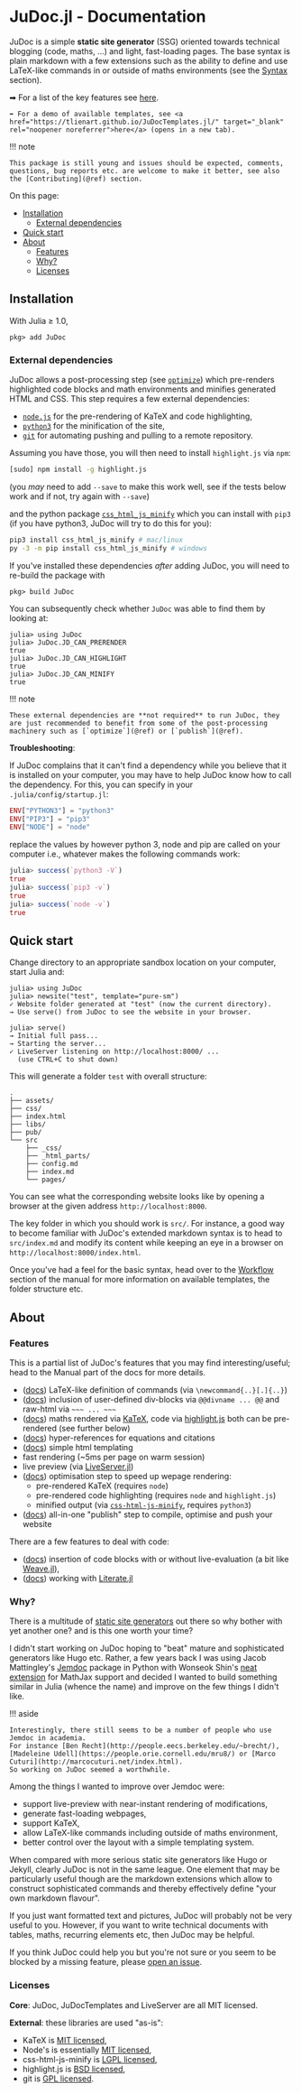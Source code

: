 # JuDoc.jl - Documentation

JuDoc is a simple **static site generator** (SSG) oriented towards technical blogging (code, maths, ...) and light, fast-loading pages.
The base syntax is plain markdown with a few extensions such as the ability to define and use LaTeX-like commands in or outside of maths environments (see the [Syntax](@ref) section).

➡ For a list of the key features see [here](#About-1).

```@raw html
➡ For a demo of available templates, see <a href="https://tlienart.github.io/JuDocTemplates.jl/" target="_blank" rel="noopener noreferrer">here</a> (opens in a new tab).
```


!!! note

    This package is still young and issues should be expected, comments, questions, bug reports etc. are welcome to make it better, see also the [Contributing](@ref) section.

On this page:

* [Installation](#Installation-1)
  * [External dependencies](#External-dependencies-1)
* [Quick start](#Quick-start-1)
* [About](#About-1)
  * [Features](#Features-1)
  * [Why?](#Why?-1)
  * [Licenses](#Licenses-1)

## Installation

With Julia ≥ 1.0,

```julia-repl
pkg> add JuDoc
```

### External dependencies

JuDoc allows a post-processing step (see [`optimize`](@ref)) which pre-renders highlighted code blocks and math environments and minifies generated HTML and CSS.
This step requires a few external dependencies:

* [`node.js`](https://nodejs.org/en/) for the pre-rendering of KaTeX and code highlighting,
* [`python3`](https://www.python.org/downloads/) for the minification of the site,
* [`git`](https://git-scm.com/downloads) for automating pushing and pulling to a remote repository.

Assuming you have those, you will then need to install `highlight.js` via `npm`:

```bash
[sudo] npm install -g highlight.js
```

(you _may_ need to add `--save` to make this work well, see if the tests below work and if not, try again with `--save`)

and the python package [`css_html_js_minify`](https://github.com/juancarlospaco/css-html-js-minify) which you can install with `pip3` (if you have python3, JuDoc will try to do this for you):

```bash
pip3 install css_html_js_minify # mac/linux
py -3 -m pip install css_html_js_minify # windows
```

If you've installed these dependencies _after_ adding JuDoc, you will need to re-build the package with

```julia-repl
pkg> build JuDoc
```

You can subsequently check whether `JuDoc` was able to find them by looking at:

```julia-repl
julia> using JuDoc
julia> JuDoc.JD_CAN_PRERENDER
true
julia> JuDoc.JD_CAN_HIGHLIGHT
true
julia> JuDoc.JD_CAN_MINIFY
true
```

!!! note

    These external dependencies are **not required** to run JuDoc, they are just recommended to benefit from some of the post-processing machinery such as [`optimize`](@ref) or [`publish`](@ref).

**Troubleshooting**:

If JuDoc complains that it can't find a dependency while you believe that it is installed on your computer, you may have to help JuDoc know how to call the dependency.
For this, you can specify in your `.julia/config/startup.jl`:

```julia
ENV["PYTHON3"] = "python3"
ENV["PIP3"] = "pip3"
ENV["NODE"] = "node"
```

replace the values by however python 3, node and pip are called on your computer i.e., whatever makes the following commands work:

```julia
julia> success(`python3 -V`)
true
julia> success(`pip3 -v`)
true
julia> success(`node -v`)
true
```

## Quick start

Change directory to an appropriate sandbox location on your computer, start Julia and:

```julia-repl
julia> using JuDoc
julia> newsite("test", template="pure-sm")
✓ Website folder generated at "test" (now the current directory).
→ Use serve() from JuDoc to see the website in your browser.

julia> serve()
→ Initial full pass...
→ Starting the server...
✓ LiveServer listening on http://localhost:8000/ ...
  (use CTRL+C to shut down)
```

This will generate a folder `test` with overall structure:

```
.
├── assets/
├── css/
├── index.html
├── libs/
├── pub/
└── src
    ├── _css/
    ├── _html_parts/
    ├── config.md
    ├── index.md
    └── pages/
```

You can see what the corresponding website looks like by opening a browser at the given address `http://localhost:8000`.

The key folder in which you should work is `src/`.
For instance, a good way to become familiar with JuDoc's extended markdown syntax is to head to `src/index.md` and modify its content while keeping an eye in a browser on `http://localhost:8000/index.html`.

Once you've had a feel for the basic syntax, head over to the [Workflow](@ref) section of the manual for more information on available templates, the folder structure etc.

## About

### Features

This is a partial list of JuDoc's features that you may find interesting/useful; head to the Manual part of the docs for more details.

* ([docs](man/syntax/#LaTeX-commands-1)) LaTeX-like definition of commands (via `\newcommand{..}[.]{..}`)
* ([docs](man/syntax/#Div-blocks-1)) inclusion of user-defined div-blocks via `@@divname ... @@` and raw-html via `~~~ ... ~~~`
* ([docs](man/syntax/#Maths-1)) maths rendered via [KaTeX](https://katex.org/), code via [highlight.js](https://highlightjs.org) both can be pre-rendered (see further below)
* ([docs](man/syntax/#Hyper-references-1)) hyper-references for equations and citations
* ([docs](man/templating/)) simple html templating
* fast rendering (~5ms per page on warm session)
* live preview (via [LiveServer.jl](https://github.com/asprionj/LiveServer.jl))
* ([docs](man/workflow/#Optimisation-step-1)) optimisation step to speed up wepage rendering:
  * pre-rendered KaTeX (requires `node`)
  * pre-rendered code highlighting (requires `node` and `highlight.js`)
  * minified output (via [`css-html-js-minify`](https://github.com/juancarlospaco/css-html-js-minify), requires `python3`)
* ([docs](man/workflow/#(git)-synchronisation-1)) all-in-one "publish" step to compile, optimise and push your website

There are a few features to deal with code:

* ([docs](man/syntax/#Insertions-1)) insertion of code blocks with or without live-evaluation (a bit like [Weave.jl](https://github.com/mpastell/Weave.jl)),
* ([docs](man/workflow/#Using-Literate.jl-1)) working with [Literate.jl](https://github.com/fredrikekre/Literate.jl)


### Why?

There is a multitude of [static site generators](https://www.staticgen.com/) out there so why bother with yet another one? and is this one worth your time?

I didn't start working on JuDoc hoping to "beat" mature and sophisticated generators like Hugo etc.
Rather, a few years back I was using Jacob Mattingley's [Jemdoc](http://jemdoc.jaboc.net/using.html) package in Python with Wonseok Shin's [neat extension](https://github.com/wsshin/jemdoc_mathjax) for MathJax support and decided I wanted to build something similar in Julia (whence the name) and improve on the few things I didn't like.

!!! aside

    Interestingly, there still seems to be a number of people who use Jemdoc in academia.
    For instance [Ben Recht](http://people.eecs.berkeley.edu/~brecht/), [Madeleine Udell](https://people.orie.cornell.edu/mru8/) or [Marco Cuturi](http://marcocuturi.net/index.html).
    So working on JuDoc seemed a worthwhile.


Among the things I wanted to improve over Jemdoc were:

* support live-preview with near-instant rendering of modifications,
* generate fast-loading webpages,
* support KaTeX,
* allow LaTeX-like commands including outside of maths environment,
* better control over the layout with a simple templating system.

When compared with more serious static site generators like Hugo or Jekyll, clearly JuDoc is not in the same league.
One element that may be particularly useful though are the markdown extensions which allow to construct sophisticated commands and thereby effectively define "your own markdown flavour".

If you just want formatted text and pictures, JuDoc will probably not be very useful to you.
However, if you want to write technical documents with tables, maths, recurring elements etc, then JuDoc may be helpful.

If you think JuDoc could help you but you're not sure or you seem to be blocked by a missing feature, please [open an issue](https://github.com/tlienart/JuDoc.jl/issues/new).

### Licenses

**Core**: JuDoc, JuDocTemplates and LiveServer are all MIT licensed.

**External**: these libraries are used "as-is":

* KaTeX is [MIT licensed](https://github.com/KaTeX/KaTeX/blob/master/LICENSE),
* Node's is essentially [MIT licensed](https://github.com/nodejs/node/blob/master/LICENSE),
* css-html-js-minify is [LGPL licensed](https://github.com/juancarlospaco/css-html-js-minify/blob/master/LICENCE.lgpl.txt),
* highlight.js is [BSD licensed](https://github.com/highlightjs/highlight.js/blob/master/LICENSE),
* git is [GPL licensed](https://git-scm.com/about/free-and-open-source).
